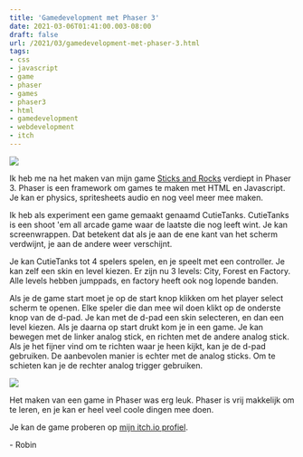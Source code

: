 ```yaml
---
title: 'Gamedevelopment met Phaser 3'
date: 2021-03-06T01:41:00.003-08:00
draft: false
url: /2021/03/gamedevelopment-met-phaser-3.html
tags: 
- css
- javascript
- game
- phaser
- games
- phaser3
- html
- gamedevelopment
- webdevelopment
- itch
---
```


[![](https://1.bp.blogspot.com/-S92EtOLTpdQ/YENNylIZKvI/AAAAAAAAKkI/YcomGowVgRM3rvxgphYfO9fNbeoJbKpCQCLcBGAsYHQ/w200-h150/cover.png)](https://1.bp.blogspot.com/-S92EtOLTpdQ/YENNylIZKvI/AAAAAAAAKkI/YcomGowVgRM3rvxgphYfO9fNbeoJbKpCQCLcBGAsYHQ/s800/cover.png)

Ik heb me na het maken van mijn game [Sticks and Rocks](https://robijntje.itch.io/sticks-and-rocks) verdiept in Phaser 3. Phaser is een framework om games te maken met HTML en Javascript. Je kan er physics, spritesheets audio en nog veel meer mee maken.

Ik heb als experiment een game gemaakt genaamd CutieTanks. CutieTanks is een shoot 'em all arcade game waar de laatste die nog leeft wint. Je kan screenwrappen. Dat betekent dat als je aan de ene kant van het scherm verdwijnt, je aan de andere weer verschijnt.

Je kan CutieTanks tot 4 spelers spelen, en je speelt met een controller. Je kan zelf een skin en level kiezen. Er zijn nu 3 levels: City, Forest en Factory. Alle levels hebben jumppads, en factory heeft ook nog lopende banden.

Als je de game start moet je op de start knop klikken om het player select scherm te openen. Elke speler die dan mee wil doen klikt op de onderste knop van de d-pad. Je kan met de d-pad een skin selecteren, en dan een level kiezen. Als je daarna op start drukt kom je in een game. Je kan bewegen met de linker analog stick, en richten met de andere analog stick. Als je het fijner vind om te richten waar je heen kijkt, kan je de d-pad gebruiken. De aanbevolen manier is echter met de analog sticks. Om te schieten kan je de rechter analog trigger gebruiken.

[![](https://1.bp.blogspot.com/-kx-U0mcOlEs/YENNs1AHMvI/AAAAAAAAKkE/sUmqput6SykXXfkDQCwT4F6Mrti1M6NXACLcBGAsYHQ/w400-h200/forest.png)](https://1.bp.blogspot.com/-kx-U0mcOlEs/YENNs1AHMvI/AAAAAAAAKkE/sUmqput6SykXXfkDQCwT4F6Mrti1M6NXACLcBGAsYHQ/s1200/forest.png)  
  

Het maken van een game in Phaser was erg leuk. Phaser is vrij makkelijk om te leren, en je kan er heel veel coole dingen mee doen. 

Je kan de game proberen op [mijn itch.io profiel](https://robijntje.itch.io/cutie-tanks).

\- Robin
